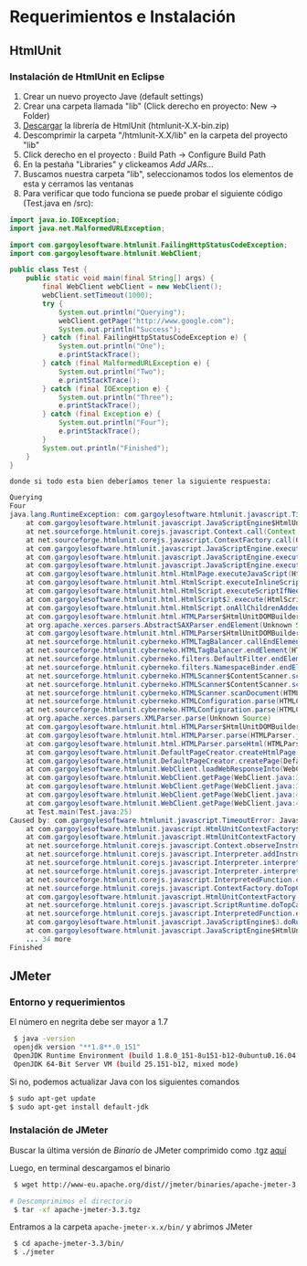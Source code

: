 # Requerimientos e Instalación
## HtmlUnit
### Instalación de HtmlUnit en Eclipse
1. Crear un nuevo proyecto Jave (default settings)
2. Crear una carpeta llamada "lib" (Click derecho en proyecto: New -> Folder)
3. [Descargar](https://sourceforge.net/projects/htmlunit/files/htmlunit/) la librería de HtmlUnit (htmlunit-X.X-bin.zip)
4. Descomprimir la carpeta "/htmlunit-X.X/lib" en la carpeta del proyecto "lib"
5. Click derecho en el proyecto : Build Path -> Configure Build Path
6. En la pestaña "Libraries" y clickeamos _Add JARs..._
7. Buscamos nuestra carpeta "lib", seleccionamos todos los elementos de esta y cerramos las ventanas
8. Para verificar que todo funciona se puede probar el siguiente código (Test.java en /src):
```java
import java.io.IOException;
import java.net.MalformedURLException;

import com.gargoylesoftware.htmlunit.FailingHttpStatusCodeException;
import com.gargoylesoftware.htmlunit.WebClient;

public class Test {
    public static void main(final String[] args) {
        final WebClient webClient = new WebClient();
        webClient.setTimeout(1000);
        try {
            System.out.println("Querying");
            webClient.getPage("http://www.google.com");
            System.out.println("Success");
        } catch (final FailingHttpStatusCodeException e) {
            System.out.println("One");
            e.printStackTrace();
        } catch (final MalformedURLException e) {
            System.out.println("Two");
            e.printStackTrace();
        } catch (final IOException e) {
            System.out.println("Three");
            e.printStackTrace();
        } catch (final Exception e) {
            System.out.println("Four");
            e.printStackTrace();
        }
        System.out.println("Finished");
    }
}
```
	donde si todo esta bien deberíamos tener la siguiente respuesta:
```java
Querying
Four
java.lang.RuntimeException: com.gargoylesoftware.htmlunit.javascript.TimeoutError: Javascript execution takes too long (allowed: 1, already elapsed: 42)
    at com.gargoylesoftware.htmlunit.javascript.JavaScriptEngine$HtmlUnitContextAction.run(JavaScriptEngine.java:916)
    at net.sourceforge.htmlunit.corejs.javascript.Context.call(Context.java:599)
    at net.sourceforge.htmlunit.corejs.javascript.ContextFactory.call(ContextFactory.java:527)
    at com.gargoylesoftware.htmlunit.javascript.JavaScriptEngine.execute(JavaScriptEngine.java:790)
    at com.gargoylesoftware.htmlunit.javascript.JavaScriptEngine.execute(JavaScriptEngine.java:766)
    at com.gargoylesoftware.htmlunit.javascript.JavaScriptEngine.execute(JavaScriptEngine.java:757)
    at com.gargoylesoftware.htmlunit.html.HtmlPage.executeJavaScript(HtmlPage.java:920)
    at com.gargoylesoftware.htmlunit.html.HtmlScript.executeInlineScriptIfNeeded(HtmlScript.java:316)
    at com.gargoylesoftware.htmlunit.html.HtmlScript.executeScriptIfNeeded(HtmlScript.java:396)
    at com.gargoylesoftware.htmlunit.html.HtmlScript$2.execute(HtmlScript.java:246)
    at com.gargoylesoftware.htmlunit.html.HtmlScript.onAllChildrenAddedToPage(HtmlScript.java:267)
    at com.gargoylesoftware.htmlunit.html.HTMLParser$HtmlUnitDOMBuilder.endElement(HTMLParser.java:805)
    at org.apache.xerces.parsers.AbstractSAXParser.endElement(Unknown Source)
    at com.gargoylesoftware.htmlunit.html.HTMLParser$HtmlUnitDOMBuilder.endElement(HTMLParser.java:761)
    at net.sourceforge.htmlunit.cyberneko.HTMLTagBalancer.callEndElement(HTMLTagBalancer.java:1236)
    at net.sourceforge.htmlunit.cyberneko.HTMLTagBalancer.endElement(HTMLTagBalancer.java:1136)
    at net.sourceforge.htmlunit.cyberneko.filters.DefaultFilter.endElement(DefaultFilter.java:226)
    at net.sourceforge.htmlunit.cyberneko.filters.NamespaceBinder.endElement(NamespaceBinder.java:345)
    at net.sourceforge.htmlunit.cyberneko.HTMLScanner$ContentScanner.scanEndElement(HTMLScanner.java:3178)
    at net.sourceforge.htmlunit.cyberneko.HTMLScanner$ContentScanner.scan(HTMLScanner.java:2141)
    at net.sourceforge.htmlunit.cyberneko.HTMLScanner.scanDocument(HTMLScanner.java:945)
    at net.sourceforge.htmlunit.cyberneko.HTMLConfiguration.parse(HTMLConfiguration.java:521)
    at net.sourceforge.htmlunit.cyberneko.HTMLConfiguration.parse(HTMLConfiguration.java:472)
    at org.apache.xerces.parsers.XMLParser.parse(Unknown Source)
    at com.gargoylesoftware.htmlunit.html.HTMLParser$HtmlUnitDOMBuilder.parse(HTMLParser.java:1004)
    at com.gargoylesoftware.htmlunit.html.HTMLParser.parse(HTMLParser.java:253)
    at com.gargoylesoftware.htmlunit.html.HTMLParser.parseHtml(HTMLParser.java:195)
    at com.gargoylesoftware.htmlunit.DefaultPageCreator.createHtmlPage(DefaultPageCreator.java:267)
    at com.gargoylesoftware.htmlunit.DefaultPageCreator.createPage(DefaultPageCreator.java:158)
    at com.gargoylesoftware.htmlunit.WebClient.loadWebResponseInto(WebClient.java:524)
    at com.gargoylesoftware.htmlunit.WebClient.getPage(WebClient.java:398)
    at com.gargoylesoftware.htmlunit.WebClient.getPage(WebClient.java:315)
    at com.gargoylesoftware.htmlunit.WebClient.getPage(WebClient.java:463)
    at com.gargoylesoftware.htmlunit.WebClient.getPage(WebClient.java:448)
    at Test.main(Test.java:25)
Caused by: com.gargoylesoftware.htmlunit.javascript.TimeoutError: Javascript execution takes too long (allowed: 1, already elapsed: 42)
    at com.gargoylesoftware.htmlunit.javascript.HtmlUnitContextFactory$TimeoutContext.terminateScriptIfNecessary(HtmlUnitContextFactory.java:153)
    at com.gargoylesoftware.htmlunit.javascript.HtmlUnitContextFactory.observeInstructionCount(HtmlUnitContextFactory.java:312)
    at net.sourceforge.htmlunit.corejs.javascript.Context.observeInstructionCount(Context.java:2469)
    at net.sourceforge.htmlunit.corejs.javascript.Interpreter.addInstructionCount(Interpreter.java:3209)
    at net.sourceforge.htmlunit.corejs.javascript.Interpreter.interpretLoop(Interpreter.java:2002)
    at net.sourceforge.htmlunit.corejs.javascript.Interpreter.interpret(Interpreter.java:815)
    at net.sourceforge.htmlunit.corejs.javascript.InterpretedFunction.call(InterpretedFunction.java:111)
    at net.sourceforge.htmlunit.corejs.javascript.ContextFactory.doTopCall(ContextFactory.java:417)
    at com.gargoylesoftware.htmlunit.javascript.HtmlUnitContextFactory.doTopCall(HtmlUnitContextFactory.java:325)
    at net.sourceforge.htmlunit.corejs.javascript.ScriptRuntime.doTopCall(ScriptRuntime.java:3424)
    at net.sourceforge.htmlunit.corejs.javascript.InterpretedFunction.exec(InterpretedFunction.java:122)
    at com.gargoylesoftware.htmlunit.javascript.JavaScriptEngine$3.doRun(JavaScriptEngine.java:781)
    at com.gargoylesoftware.htmlunit.javascript.JavaScriptEngine$HtmlUnitContextAction.run(JavaScriptEngine.java:895)
    ... 34 more
Finished

```
## JMeter
### Entorno y requerimientos
El número en negrita debe ser mayor a 1.7
```sh
 $ java -version
 openjdk version "**1.8**.0_151"
 OpenJDK Runtime Environment (build 1.8.0_151-8u151-b12-0ubuntu0.16.04.2-b12)
 OpenJDK 64-Bit Server VM (build 25.151-b12, mixed mode)
```

Si no, podemos actualizar Java con los siguientes comandos
```sh
$ sudo apt-get update
$ sudo apt-get install default-jdk
```

### Instalación de JMeter
Buscar la última versión de *Binario* de JMeter comprimido como .tgz [aquí](http://jmeter.apache.org/download_jmeter.cgi) 

Luego, en terminal descargamos el binario

```sh
 $ wget http://www-eu.apache.org/dist//jmeter/binaries/apache-jmeter-3.3.tgz 

# Descomprimimos el directorio
 $ tar -xf apache-jmeter-3.3.tgz 
 ```

Entramos a la carpeta ``apache-jmeter-x.x/bin/`` y abrimos JMeter

```sh
 $ cd apache-jmeter-3.3/bin/
 $ ./jmeter
```
